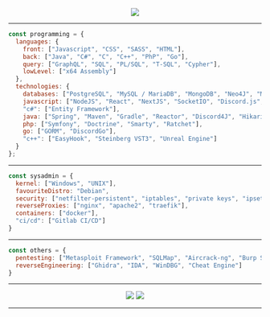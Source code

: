 <p align="center">
  <img src="https://im4.ezgif.com/tmp/ezgif-4-08a340d0fab0.gif">
</p> 

---

```javascript
const programming = {
  languages: {
    front: ["Javascript", "CSS", "SASS", "HTML"],
    back: ["Java", "C#", "C", "C++", "PhP", "Go"],
    query: ["GraphQL", "SQL", "PL/SQL", "T-SQL", "Cypher"],
    lowLevel: ["x64 Assembly"]
  },
  technologies: {
    databases: ["PostgreSQL", "MySQL / MariaDB", "MongoDB", "Neo4J", "Microsoft SQL Server", "Oracle"],
    javascript: ["NodeJS", "React", "NextJS", "SocketIO", "Discord.js", "Apollo GraphQL", "Express", "Pupeteer"],
    "c#": ["Entity Framework"],
    java: ["Spring", "Maven", "Gradle", "Reactor", "Discord4J", "HikariCP", "JDBI", "JDBC"],
    php: ["Symfony", "Doctrine", "Smarty", "Ratchet"],
    go: ["GORM", "DiscordGo"],
    "c++": ["EasyHook", "Steinberg VST3", "Unreal Engine"]
  }
};
```

---

```javascript
const sysadmin = {
  kernel: ["Windows", "UNIX"],
  favouriteDistro: "Debian",
  security: ["netfilter-persistent", "iptables", "private keys", "ipset", "snort", "pfsense", "fail2ban", "sudo", "rkhunter"],
  reverseProxies: ["nginx", "apache2", "traefik"],
  containers: ["docker"],
  "ci/cd": ["Gitlab CI/CD"]
}
```

---

```javascript
const others = {
  pentesting: ["Metasploit Framework", "SQLMap", "Aircrack-ng", "Burp Suite", "Reverse shells", "And some more..."],
  reverseEngineering: ["Ghidra", "IDA", "WinDBG", "Cheat Engine"]
}
```

---

<p align="center">
  <img src="https://github-readme-stats.vercel.app/api?username=AlexPresso&show_icons=true&hide_border=true&custom_title=Statistics&include_all_commits=true&theme=dark&bg_color=0d1117&icon_color=f54e34&title_color=f54e34">
  <img src="https://github-readme-stats.vercel.app/api/top-langs/?username=AlexPresso&layout=compact&theme=dark&hide_border=true&langs_count=5&custom_title=Most used&bg_color=0d1117&title_color=f54e34">
</p>

---
